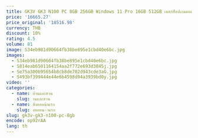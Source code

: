 ```yaml
---
title: GK3V GK3 N100 PC 8GB 256GB Windows 11 Pro 16GB 512GB เดสก์ท็อปเกมคอมพิวเตอร์ 8GB 128GB N5095
price: '16665.27'
price_original: '18516.98'
currency: THB
discount: 10%
rating: 4.5
volume: 81
image: S34eb981d90664fb38be895e1cbd40e6bc.jpg
images:
  - S34eb981d90664fb38be895e1cbd40e6bc.jpg
  - S814eab6501164154aa2f772e693d3845j.jpg
  - Se75a300b95654b8cb8de702d943cde3aG.jpg
  - S493bf399444e44e6b4598d94a3939bd0y.jpg
video: ''
categories:
  - name: บ้านและสวน
    slug: านและสวน
  - name: สิ่งทอหน้าแรก
    slug: งทอหน-าแรก
slug: gk3v-gk3-n100-pc-8gb
encode: op92rAA
lang: th
---
```

  